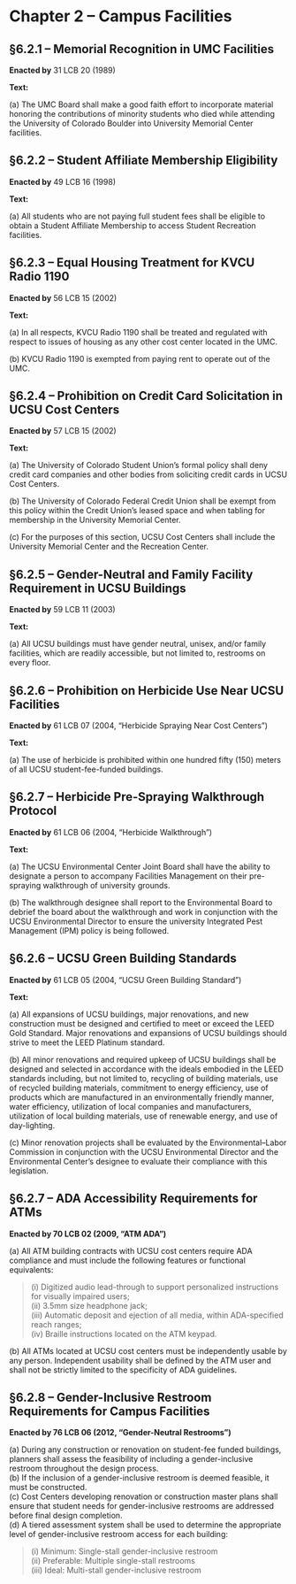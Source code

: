 # Chapter 2 – Campus Facilities

## §6.2.1 – Memorial Recognition in UMC Facilities

**Enacted by** 31 LCB 20 (1989)

**Text:**

(a) The UMC Board shall make a good faith effort to incorporate material honoring the contributions of minority students who died while attending the University of Colorado Boulder into University Memorial Center facilities.

## §6.2.2 – Student Affiliate Membership Eligibility

**Enacted by** 49 LCB 16 (1998)

**Text:**

(a) All students who are not paying full student fees shall be eligible to obtain a Student Affiliate Membership to access Student Recreation facilities.


## §6.2.3 – Equal Housing Treatment for KVCU Radio 1190

**Enacted by** 56 LCB 15 (2002)

**Text:**

(a) In all respects, KVCU Radio 1190 shall be treated and regulated with respect to issues of housing as any other cost center located in the UMC.

(b) KVCU Radio 1190 is exempted from paying rent to operate out of the UMC.


## §6.2.4 – Prohibition on Credit Card Solicitation in UCSU Cost Centers

**Enacted by** 57 LCB 15 (2002)

**Text:**

(a) The University of Colorado Student Union’s formal policy shall deny credit card companies and other bodies from soliciting credit cards in UCSU Cost Centers.

(b) The University of Colorado Federal Credit Union shall be exempt from this policy within the Credit Union’s leased space and when tabling for membership in the University Memorial Center.

(c) For the purposes of this section, UCSU Cost Centers shall include the University Memorial Center and the Recreation Center.


## §6.2.5 – Gender-Neutral and Family Facility Requirement in UCSU Buildings

**Enacted by** 59 LCB 11 (2003)

**Text:**

(a) All UCSU buildings must have gender neutral, unisex, and/or family facilities, which are readily accessible, but not limited to, restrooms on every floor.


## §6.2.6 – Prohibition on Herbicide Use Near UCSU Facilities

**Enacted by** 61 LCB 07 (2004, “Herbicide Spraying Near Cost Centers”)

**Text:**

(a) The use of herbicide is prohibited within one hundred fifty (150) meters of all UCSU student-fee-funded buildings.


## §6.2.7 – Herbicide Pre-Spraying Walkthrough Protocol

**Enacted by** 61 LCB 06 (2004, “Herbicide Walkthrough”)

**Text:**

(a) The UCSU Environmental Center Joint Board shall have the ability to designate a person to accompany Facilities Management on their pre-spraying walkthrough of university grounds.

(b) The walkthrough designee shall report to the Environmental Board to debrief the board about the walkthrough and work in conjunction with the UCSU Environmental Director to ensure the university Integrated Pest Management (IPM) policy is being followed.


## §6.2.6 – UCSU Green Building Standards

**Enacted by** 61 LCB 05 (2004, “UCSU Green Building Standard”)

**Text:**

(a) All expansions of UCSU buildings, major renovations, and new construction must be designed and certified to meet or exceed the LEED Gold Standard. Major renovations and expansions of UCSU buildings should strive to meet the LEED Platinum standard.

(b) All minor renovations and required upkeep of UCSU buildings shall be designed and selected in accordance with the ideals embodied in the LEED standards including, but not limited to, recycling of building materials, use of recycled building materials, commitment to energy efficiency, use of products which are manufactured in an environmentally friendly manner, water efficiency, utilization of local companies and manufacturers, utilization of local building materials, use of renewable energy, and use of day-lighting.

(c) Minor renovation projects shall be evaluated by the Environmental–Labor Commission in conjunction with the UCSU Environmental Director and the Environmental Center’s designee to evaluate their compliance with this legislation.


## §6.2.7 – ADA Accessibility Requirements for ATMs  
**Enacted by 70 LCB 02 (2009, “ATM ADA”)**

(a) All ATM building contracts with UCSU cost centers require ADA compliance and must include the following features or functional equivalents:
> (i) Digitized audio lead-through to support personalized instructions for visually impaired users;  
> (ii) 3.5mm size headphone jack;  
> (iii) Automatic deposit and ejection of all media, within ADA-specified reach ranges;  
> (iv) Braille instructions located on the ATM keypad.

(b) All ATMs located at UCSU cost centers must be independently usable by any person. Independent usability shall be defined by the ATM user and shall not be strictly limited to the specificity of ADA guidelines.


## §6.2.8 – Gender-Inclusive Restroom Requirements for Campus Facilities  
**Enacted by 76 LCB 06 (2012, “Gender-Neutral Restrooms”)**

(a) During any construction or renovation on student-fee funded buildings, planners shall assess the feasibility of including a gender-inclusive restroom throughout the design process.  
(b) If the inclusion of a gender-inclusive restroom is deemed feasible, it must be constructed.  
(c) Cost Centers developing renovation or construction master plans shall ensure that student needs for gender-inclusive restrooms are addressed before final design completion.  
(d) A tiered assessment system shall be used to determine the appropriate level of gender-inclusive restroom access for each building:  
> (i) Minimum: Single-stall gender-inclusive restroom  
> (ii) Preferable: Multiple single-stall restrooms  
> (iii) Ideal: Multi-stall gender-inclusive restroom
